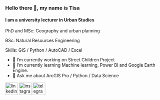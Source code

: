 ### Hello there 👋, my name is Tisa
#### I am a university lecturer in Urban Studies

PhD and MSc:  Geography and urban planning

BSc: Natural Resources Engineering

Skills: GIS / Python / AutoCAD / Excel

- 🔭 I’m currently working on Street Children Project 
- 🌱 I’m currently learning Machine learning, Power BI and Google Earth Engine. 
- 💬 Ask me about ArcGIS Pro / Python / Data Science


[<img src='https://cdn.jsdelivr.net/npm/simple-icons@3.0.1/icons/linkedin.svg' alt='linkedin' height='40'>](https://www.linkedin.com/in/nahid-nematikutenaee/)  [<img src='https://cdn.jsdelivr.net/npm/simple-icons@3.0.1/icons/instagram.svg' alt='instagram' height='40'>](https://www.instagram.com/dr.nemati.k/)  [<img src='https://cdn.jsdelivr.net/npm/simple-icons@3.0.1/icons/telegram.svg' alt='telegram' height='40'>](Nemati_k)  


